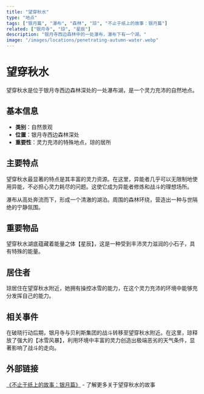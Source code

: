 ```yaml
---
title: "望穿秋水"
type: "地点"
tags: ["银月篇", "瀑布", "森林", "琼", "不止于纸上的故事：银月篇"]
related: ["银月寺", "琼", "星辰"]
description: "银月寺西边森林中的一处瀑布，瀑布下有一个湖。"
image: "/images/locations/penetrating-autumn-water.webp"
---
```

# 望穿秋水

望穿秋水是位于银月寺西边森林深处的一处瀑布湖，是一个灵力充沛的自然地点。

## 基本信息

- **类别**：自然景观
- **位置**：银月寺西边森林深处
- **重要性**：灵力充沛的特殊地点，琼的居所

## 主要特点

望穿秋水最显著的特点是其丰富的灵力资源。在这里，异能者几乎可以无限制地使用异能，不必担心灵力耗尽的问题。这使它成为异能者修炼和战斗的理想场所。

瀑布从高处奔流而下，形成一个清澈的湖泊。周围的森林环绕，营造出一种与世隔绝的宁静氛围。

## 重要物品

<div class="spoiler" data-source="《不止于纸上的故事：银月篇》镜中实像">
望穿秋水湖底蕴藏着能量之体【星辰】，这是一种受到丰沛灵力滋润的小石子，具有特殊的能量。
</div>

## 居住者

琼居住在望穿秋水附近，她拥有操控冰雪的能力，在这个灵力充沛的环境中能够充分发挥自己的能力。

## 相关事件

<div class="spoiler" data-source="《不止于纸上的故事：银月篇》冰雪风暴">
在破晓行动后期，银月寺与贝利斯集团的战斗转移至望穿秋水附近。在这里，琼释放了强大的【冰雪风暴】，利用环境中丰富的灵力创造出极端恶劣的天气条件，显著影响了战斗的走向。
</div>

## 外部链接

[《不止于纸上的故事：银月篇》](https://tobenot.itch.io/beyond-books) - 了解更多关于望穿秋水的故事 